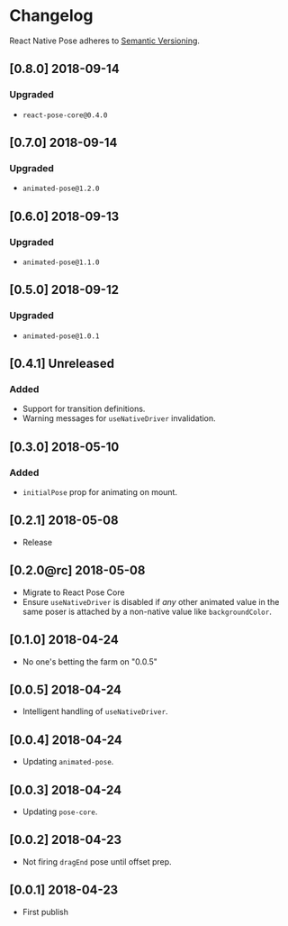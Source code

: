 # Changelog

React Native Pose adheres to [Semantic Versioning](http://semver.org/).

## [0.8.0] 2018-09-14

### Upgraded

- `react-pose-core@0.4.0`

## [0.7.0] 2018-09-14

### Upgraded

- `animated-pose@1.2.0`

## [0.6.0] 2018-09-13

### Upgraded

- `animated-pose@1.1.0`

## [0.5.0] 2018-09-12

### Upgraded

- `animated-pose@1.0.1`

## [0.4.1] Unreleased

### Added

- Support for transition definitions.
- Warning messages for `useNativeDriver` invalidation.

## [0.3.0] 2018-05-10

### Added

- `initialPose` prop for animating on mount.

## [0.2.1] 2018-05-08

- Release

## [0.2.0@rc] 2018-05-08

- Migrate to React Pose Core
- Ensure `useNativeDriver` is disabled if *any* other animated value in the same poser is attached by a non-native value like `backgroundColor`.

## [0.1.0] 2018-04-24

- No one's betting the farm on "0.0.5"

## [0.0.5] 2018-04-24

- Intelligent handling of `useNativeDriver`.

## [0.0.4] 2018-04-24

- Updating `animated-pose`.

## [0.0.3] 2018-04-24

- Updating `pose-core`.

## [0.0.2] 2018-04-23

- Not firing `dragEnd` pose until offset prep.

## [0.0.1] 2018-04-23

- First publish
